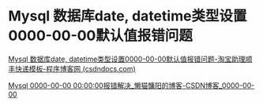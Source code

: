 # Mysql 数据库date, datetime类型设置0000-00-00默认值报错问题

[Mysql 数据库date, datetime类型设置0000-00-00默认值报错问题-淘宝助理顺丰快递模板-程序博客网 (csdndocs.com)](https://www.csdndocs.com/article/10799488)

[Mysql 0000-00-00 00:00:00报错解决_懒猫慵阳的博客-CSDN博客_0000-00-00](https://blog.csdn.net/millions_02/article/details/79631733)